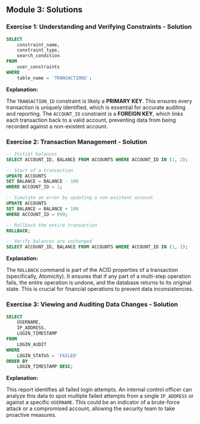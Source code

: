 ## Module 3: Solutions

### Exercise 1: Understanding and Verifying Constraints - Solution

```sql
SELECT
    constraint_name,
    constraint_type,
    search_condition
FROM
    user_constraints
WHERE
    table_name = 'TRANSACTIONS';
```

**Explanation:** 

The `TRANSACTION_ID` constraint is likely a **PRIMARY KEY**. This ensures every transaction is uniquely identified, which is essential for accurate auditing and reporting. The `ACCOUNT_ID` constraint is a **FOREIGN KEY**, which links each transaction back to a valid account, preventing data from being recorded against a non-existent account.

### Exercise 2: Transaction Management - Solution

```sql
-- Initial balances
SELECT ACCOUNT_ID, BALANCE FROM ACCOUNTS WHERE ACCOUNT_ID IN (1, 2);

-- Start of a transaction
UPDATE ACCOUNTS
SET BALANCE = BALANCE - 100
WHERE ACCOUNT_ID = 1;

-- Simulate an error by updating a non-existent account
UPDATE ACCOUNTS
SET BALANCE = BALANCE + 100
WHERE ACCOUNT_ID = 999;

-- Rollback the entire transaction
ROLLBACK;

-- Verify balances are unchanged
SELECT ACCOUNT_ID, BALANCE FROM ACCOUNTS WHERE ACCOUNT_ID IN (1, 2);
```

**Explanation:** 

The `ROLLBACK` command is part of the ACID properties of a transaction (specifically, Atomicity). It ensures that if any part of a multi-step operation fails, the entire operation is undone, and the database returns to its original state. This is crucial for financial operations to prevent data inconsistencies.

### Exercise 3: Viewing and Auditing Data Changes - Solution

```sql
SELECT
    USERNAME,
    IP_ADDRESS,
    LOGIN_TIMESTAMP
FROM
    LOGIN_AUDIT
WHERE
    LOGIN_STATUS = 'FAILED'
ORDER BY
    LOGIN_TIMESTAMP DESC;
```

**Explanation:** 

This report identifies all failed login attempts. An internal control officer can analyze this data to spot multiple failed attempts from a single `IP_ADDRESS` or against a specific `USERNAME`. This could be an indicator of a brute-force attack or a compromised account, allowing the security team to take proactive measures.
